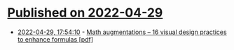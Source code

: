 # [Published on 2022-04-29](index.md)

* [2022-04-29, 17:54:10](https://news.ycombinator.com/item?id=31208556) - [Math augmentations – 16 visual design practices to enhance formulas [pdf]](https://andrewhead.info/assets/pdf/augmented-formulas.pdf)
